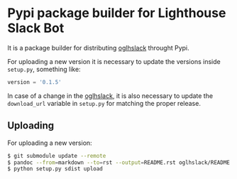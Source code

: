 # Pypi package builder for Lighthouse Slack Bot

It is a package builder for distributing [oglhslack](https://github.com/opengeardev/oglhslack) throught Pypi.

For uploading a new version it is necessary to update the versions inside `setup.py`, something like:

```python
version = '0.1.5'
```

In case of a change in the [oglhslack](https://github.com/opengeardev/oglhslack), it is also necessary to update the `download_url` variable in `setup.py` for matching the proper release.

## Uploading

For uploading a new version:

```bash
$ git submodule update --remote
$ pandoc --from=markdown --to=rst --output=README.rst oglhslack/README.md
$ python setup.py sdist upload
```
